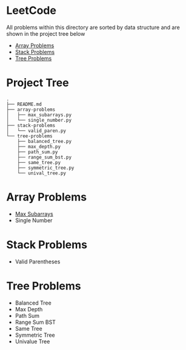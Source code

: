 # LeetCode
All problems within this directory are sorted by data structure and are shown in the project tree below
- [Array Problems](#array-problems)
- [Stack Problems](#stack-problems)
- [Tree Problems](#tree-problems)


# Project Tree
```
.
├── README.md
├── array-problems
│   ├── max_subarrays.py
│   └── single_number.py
├── stack-problems
│   └── valid_paren.py
└── tree-problems
    ├── balanced_tree.py
    ├── max_depth.py
    ├── path_sum.py
    ├── range_sum_bst.py
    ├── same_tree.py
    ├── symmetric_tree.py
    └── unival_tree.py
```

# Array Problems
- [Max Subarrays](./array-problems/max_subarrays.py)
- Single Number

# Stack Problems
- Valid Parentheses

# Tree Problems
- Balanced Tree
- Max Depth
- Path Sum
- Range Sum BST
- Same Tree
- Symmetric Tree
- Univalue Tree
